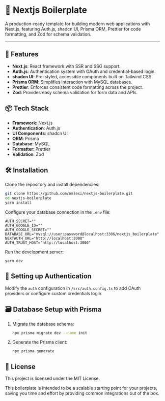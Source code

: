 # 📄 Nextjs Boilerplate

A production-ready template for building modern web applications with Next.js, featuring Auth.js, shadcn UI, Prisma ORM, Prettier for code formatting, and Zod for schema validation.

---

## 🚀 Features

- **Next.js**: React framework with SSR and SSG support.
- **Auth.js**: Authentication system with OAuth and credential-based login.
- **shadcn UI**: Pre-styled, accessible components built on Tailwind CSS.
- **Prisma ORM**: Simplifies interaction with MySQL databases.
- **Prettier**: Enforces consistent code formatting across the project.
- **Zod**: Provides easy schema validation for form data and APIs.

## 📦 Tech Stack

- **Framework**: Next.js
- **Authentication**: Auth.js
- **UI Components**: shadcn UI
- **ORM**: Prisma
- **Database**: MySQL
- **Formatter**: Prettier
- **Validation**: Zod

## 🛠 Installation

Clone the repository and install dependencies:

```bash
git clone https://github.com/omlexi/nextjs-boilerplate.git
cd nextjs-boilerplate
yarn install
```

Configure your database connection in the `.env` file:

```env
AUTH_SECRET=""
AUTH_GOOGLE_ID=""
AUTH_GOOGLE_SECRET=""
DATABASE_URL="mysql://user:password@localhost:3306/nextjs_boilerplate"
NEXTAUTH_URL="http://localhost:3000"
AUTH_TRUST_HOST="http://localhost:3000"
```

Run the development server:

```bash
yarn dev
```

## 🔑 Setting up Authentication

Modify the `auth` configuration in `/src/auth.config.ts` to add OAuth providers or configure custom credentials login.

## 🗃 Database Setup with Prisma

1. Migrate the database schema:

   ```bash
   npx prisma migrate dev --name init
   ```

2. Generate the Prisma client:

   ```bash
   npx prisma generate
   ```

## 📄 License

This project is licensed under the MIT License.

This boilerplate is intended to be a scalable starting point for your projects, saving you time and effort by providing common integrations out of the box.
